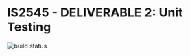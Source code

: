 # IS2545 - DELIVERABLE 2: Unit Testing

![build status](https://travis-ci.org/asphaltpanthers/CitySim9002.svg?branch=master)

##
